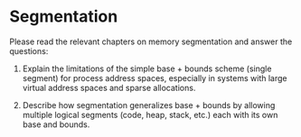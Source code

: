 # Segmentation

Please read the relevant chapters on memory segmentation and answer the questions:

1. Explain the limitations of the simple base + bounds scheme (single segment) for process address spaces, especially in systems with large virtual address spaces and sparse allocations.

2. Describe how segmentation generalizes base + bounds by allowing multiple logical segments (code, heap, stack, etc.) each with its own base and bounds.